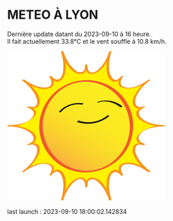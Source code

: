 # METEO À LYON

Dernière update datant du 2023-09-10 à 16 heure.  
Il fait actuellement 33.8°C et le vent souffle à 10.8 km/h.      

![](./.github/sun.png)

last launch : 2023-09-10 18:00:02.142834

